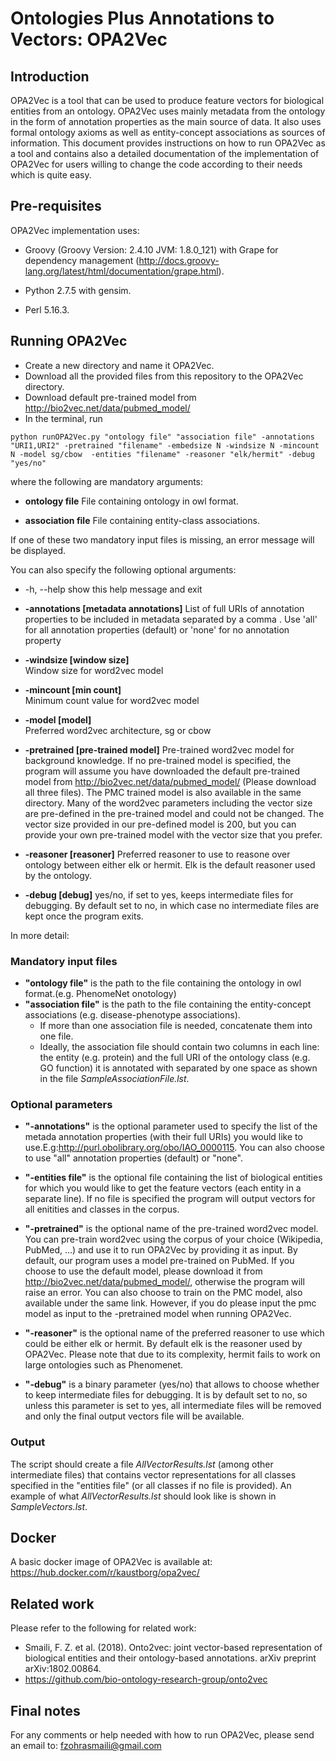 # Ontologies Plus Annotations to Vectors: OPA2Vec
## Introduction
OPA2Vec is a tool that can be used to produce feature vectors for biological entities from an ontology. OPA2Vec uses mainly metadata from the ontology in the form of annotation properties as the main source of data. It also uses formal ontology axioms as well as entity-concept associations as sources of information. 
This document provides instructions on how to run OPA2Vec as a tool and contains also a detailed documentation of the implementation of OPA2Vec for users willing to change the code according to their needs which is quite easy.

## Pre-requisites
OPA2Vec implementation uses: 
 - Groovy (Groovy Version: 2.4.10 JVM: 1.8.0_121) with Grape for dependency management (http://docs.groovy-lang.org/latest/html/documentation/grape.html).
 
 -  Python 2.7.5 with gensim.
 
 - Perl 5.16.3.

## Running OPA2Vec
- Create a new directory and name it OPA2Vec.
- Download all the provided files from this repository to the OPA2Vec directory.
- Download default pre-trained model from http://bio2vec.net/data/pubmed_model/ 
- In the terminal, run 
```
python runOPA2Vec.py "ontology file" "association file" -annotations "URI1,URI2" -pretrained "filename" -embedsize N -windsize N -mincount N -model sg/cbow  -entities "filename" -reasoner "elk/hermit" -debug "yes/no"
```

where the following are mandatory arguments:

 - **ontology file**            File containing ontology in owl format.
  
 - **association file**         File containing entity-class associations.
  
If one of these two mandatory input files is missing, an error message will be displayed. 

You can also specify the following optional arguments:

 -  -h, --help              show this help message and exit
 
 -  **-annotations [metadata annotations]**
 List of full URIs of annotation properties to be included in metadata separated by a comma . Use 'all' for all annotation properties (default) or 'none' for no annotation property


 - **-windsize [window size]**  
                                Window size for word2vec model

  - **-mincount [min count]**  
                                Minimum count value for word2vec model
  - **-model [model]**         
  Preferred word2vec architecture, sg or cbow
 
  - **-pretrained [pre-trained model]**
  Pre-trained word2vec model for background knowledge. If no pre-trained model is specified, the program will assume you have downloaded the default pre-trained model from http://bio2vec.net/data/pubmed_model/ (Please download all three files). The PMC trained model is also available in the same directory. Many of the word2vec parameters including the vector size are pre-defined in the pre-trained model and could not be changed. The vector size provided in our pre-defined model is 200, but you can provide your own pre-trained model with the vector size that you prefer. 
  
  - **-reasoner [reasoner]**
  Preferred reasoner to use to reasone over ontology between either elk or hermit. Elk is the default reasoner used by the ontology.
  
  - **-debug [debug]**
  yes/no, if set to yes, keeps intermediate files for debugging. By default set to no, in which case no intermediate files are kept once the program exits.
 
  
In more detail:
### Mandatory input files
- **"ontology file"** is the path to the file containing the ontology in owl format.(e.g. PhenomeNet onotology)
- **"association file"** is the path to the file containing the entity-concept associations (e.g. disease-phenotype associations).  
    + If more than one association file is needed, concatenate them into one file.
    + Ideally, the association file should contain two columns in each line: the entity (e.g. protein) and the full URI of the ontology class (e.g. GO function) it is annotated with separated by one space as shown in the file *SampleAssociationFile.lst*. 
### Optional parameters
- **"-annotations"** is the optional parameter used to specify the list of the metada annotation properties (with their full URIs) you would like to use.E.g:<http://purl.obolibrary.org/obo/IAO_0000115>. You can also choose to use "all" annotation properties (default) or "none".

- **"-entities file"** is the optional file containing the list of biological entities for which you would like to get the feature vectors (each entity in a separate line). If no file is specified the program will output vectors for all enitities and classes in the corpus.

- **"-pretrained"** is the optional name of the pre-trained word2vec model. You can pre-train word2vec using the corpus of your choice (Wikipedia, PubMed, ...) and use it to run OPA2Vec by providing it as input. By default, our program uses a model pre-trained on PubMed. If you choose to use the default model, please download it from  http://bio2vec.net/data/pubmed_model/, otherwise the program will raise an error. You can also choose to train on the PMC model, also available under the same link. However, if you do please input the pmc model as input to the -pretrained model when running OPA2Vec.

- **"-reasoner"** is the optional name of the preferred reasoner to use which could be either elk or hermit. By default elk is the reasoner used by OPA2Vec. Please note that due to its complexity, hermit fails to work on large ontologies such as Phenomenet. 

- **"-debug"** is a binary parameter (yes/no) that allows to choose whether to keep intermediate files for debugging. It is by default set to no, so unless this parameter is set to yes, all intermediate files will be removed and only the final output vectors file will be available. 

### Output
The script should create a file *AllVectorResults.lst* (among other intermediate files) that contains vector representations for all classes specified in the "entities file" (or all classes if no file is provided). An example of what *AllVectorResults.lst* should look like is shown in *SampleVectors.lst*.
## Docker
A basic docker image of OPA2Vec is available at: https://hub.docker.com/r/kaustborg/opa2vec/
## Related work
Please refer to the following  for related work:
- Smaili, F. Z. et al. (2018). Onto2vec: joint vector-based representation of
biological entities and their ontology-based annotations. arXiv preprint
arXiv:1802.00864.
- https://github.com/bio-ontology-research-group/onto2vec
## Final notes
For any comments or help needed with how to run OPA2Vec, please send an email to: fzohrasmaili@gmail.com
